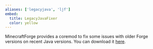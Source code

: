 ```yaml
---
aliases: ['legacyjava', 'ljf']
embed:
  title: LegacyJavaFixer
  color: yellow  
---
```


MinecraftForge provides a coremod to fix some issues with older Forge versions on recent Java versions. You can download it [here](https://dist.creeper.host/FTB2/maven/net/minecraftforge/lex/legacyjavafixer/1.0/legacyjavafixer-1.0.jar).
